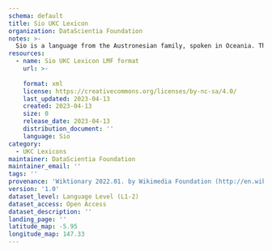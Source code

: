 ```yaml
---
schema: default
title: Sio UKC Lexicon
organization: DataScientia Foundation
notes: >-
  Sio is a language from the Austronesian family, spoken in Oceania. The UKC Lexicon of Sio is represented as a lexico-semantic network. It consists of words, word senses, synsets, as well as sense-level and synset-level relationships.
resources:
  - name: Sio UKC Lexicon LMF format
    url: >-
      
    format: xml
    license: https://creativecommons.org/licenses/by-nc-sa/4.0/
    last_updated: 2023-04-13
    created: 2023-04-13
    size: 0
    release_date: 2023-04-13
    distribution_document: ''
    language: Sio
category:
  - UKC Lexicons
maintainer: DataScientia Foundation
maintainer_email: ''
tags: ''
provenance: 'Wiktionary 2022.01. by Wikimedia Foundation (http://en.wiktionary.org); Princeton WordNet 2.1 by Princeton University (https://wordnet.princeton.edu)'
version: '1.0'
dataset_level: Language Level (L1-2)
dataset_access: Open Access
dataset_description: ''
landing_page: ''
latitude_map: -5.95
longitude_map: 147.33
---
```

